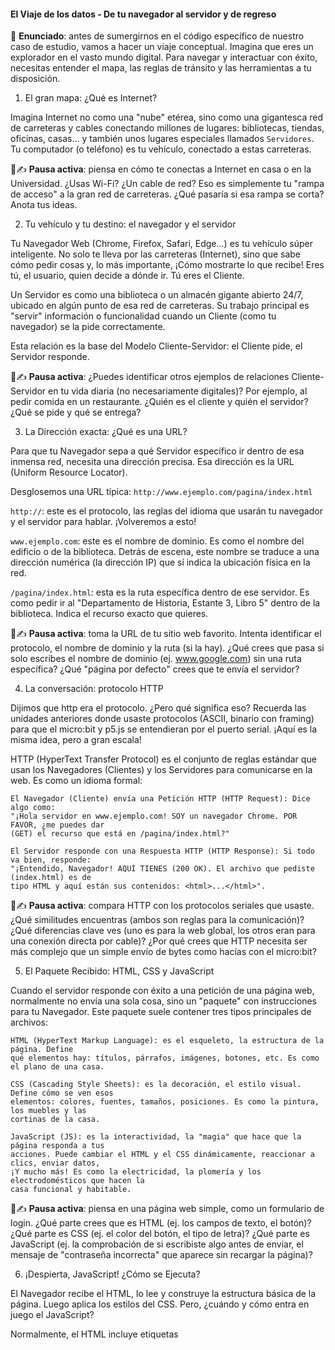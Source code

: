 #### El Viaje de los datos - De tu navegador al servidor y de regreso

🎯 **Enunciado**: antes de sumergirnos en el código específico de nuestro caso de estudio, 
vamos a hacer un viaje conceptual. Imagina que eres un explorador en el vasto mundo digital. 
Para navegar y interactuar con éxito, necesitas entender el mapa, las reglas de tránsito y 
las herramientas a tu disposición.

1. El gran mapa: ¿Qué es Internet?

Imagina Internet no como una "nube" etérea, sino como una gigantesca red de carreteras y cables 
conectando millones de lugares: bibliotecas, tiendas, oficinas, casas... y también unos lugares 
especiales llamados ``Servidores``. Tu computador (o teléfono) es tu vehículo, conectado a 
estas carreteras.

🧐✍️ **Pausa activa**: piensa en cómo te conectas a Internet en casa o en la Universidad. 
¿Usas Wi-Fi? ¿Un cable de red? Eso es simplemente tu "rampa de acceso" a la gran red de 
carreteras. ¿Qué pasaría si esa rampa se corta? Anota tus ideas.

2. Tu vehículo y tu destino: el navegador y el servidor

Tu Navegador Web (Chrome, Firefox, Safari, Edge...) es tu vehículo súper inteligente. No 
solo te lleva por las carreteras (Internet), sino que sabe cómo pedir cosas y, lo más 
importante, ¡Cómo mostrarte lo que recibe! Eres tú, el usuario, quien decide a 
dónde ir. Tú eres el Cliente.

Un Servidor es como una biblioteca o un almacén gigante abierto 24/7, ubicado en algún 
punto de esa red de carreteras. Su trabajo principal es "servir" información o funcionalidad 
cuando un Cliente (como tu navegador) se la pide correctamente.

Esta relación es la base del Modelo Cliente-Servidor: el Cliente pide, el Servidor responde.

🧐✍️ **Pausa activa**: ¿Puedes identificar otros ejemplos de relaciones Cliente-Servidor en 
tu vida diaria (no necesariamente digitales)? Por ejemplo, al pedir comida en un restaurante. 
¿Quién es el cliente y quién el servidor? ¿Qué se pide y qué se entrega?

3. La Dirección exacta: ¿Qué es una URL?

Para que tu Navegador sepa a qué Servidor específico ir dentro de esa inmensa red, necesita 
una dirección precisa. Esa dirección es la URL (Uniform Resource Locator). 

Desglosemos una URL típica: ``http://www.ejemplo.com/pagina/index.html``

``http://``: este es el protocolo, las reglas del idioma que usarán tu navegador y el servidor 
para hablar. ¡Volveremos a esto!

``www.ejemplo.com``: este es el nombre de dominio. Es como el nombre del edificio o de la biblioteca. 
Detrás de escena, este nombre se traduce a una dirección numérica (la dirección IP) que sí indica 
la ubicación física en la red.

``/pagina/index.html``: esta es la ruta específica dentro de ese servidor. Es como pedir ir al 
"Departamento de Historia, Estante 3, Libro 5" dentro de la biblioteca. Indica el recurso 
exacto que quieres.

🧐✍️ **Pausa activa**: toma la URL de tu sitio web favorito. Intenta identificar el protocolo, 
el nombre de dominio y la ruta (si la hay). ¿Qué crees que pasa si solo escribes el nombre de 
dominio (ej. www.google.com) sin una ruta específica? ¿Qué "página por defecto" crees que 
te envía el servidor?

4. La conversación: protocolo HTTP

Dijimos que http era el protocolo. ¿Pero qué significa eso? Recuerda las unidades anteriores 
donde usaste protocolos (ASCII, binario con framing) para que el micro:bit y p5.js se entendieran 
por el puerto serial. ¡Aquí es la misma idea, pero a gran escala!

HTTP (HyperText Transfer Protocol) es el conjunto de reglas estándar que usan los Navegadores 
(Clientes) y los Servidores para comunicarse en la web. Es como un idioma formal:

    El Navegador (Cliente) envía una Petición HTTP (HTTP Request): Dice algo como: 
    "¡Hola servidor en www.ejemplo.com! SOY un navegador Chrome. POR FAVOR, ¿me puedes dar 
    (GET) el recurso que está en /pagina/index.html?"

    El Servidor responde con una Respuesta HTTP (HTTP Response): Si todo va bien, responde: 
    "¡Entendido, Navegador! AQUÍ TIENES (200 OK). El archivo que pediste (index.html) es de 
    tipo HTML y aquí están sus contenidos: <html>...</html>".

🧐✍️ **Pausa activa**: compara HTTP con los protocolos seriales que usaste. ¿Qué similitudes 
encuentras (ambos son reglas para la comunicación)? ¿Qué diferencias clave ves (uno es para 
la web global, los otros eran para una conexión directa por cable)? ¿Por qué crees que HTTP 
necesita ser más complejo que un simple envío de bytes como hacías con el micro:bit?

5. El Paquete Recibido: HTML, CSS y JavaScript

Cuando el servidor responde con éxito a una petición de una página web, normalmente no 
envía una sola cosa, sino un "paquete" con instrucciones para tu Navegador. Este paquete 
suele contener tres tipos principales de archivos:

    HTML (HyperText Markup Language): es el esqueleto, la estructura de la página. Define 
    qué elementos hay: títulos, párrafos, imágenes, botones, etc. Es como el plano de una casa.

    CSS (Cascading Style Sheets): es la decoración, el estilo visual. Define cómo se ven esos 
    elementos: colores, fuentes, tamaños, posiciones. Es como la pintura, los muebles y las 
    cortinas de la casa.

    JavaScript (JS): es la interactividad, la "magia" que hace que la página responda a tus 
    acciones. Puede cambiar el HTML y el CSS dinámicamente, reaccionar a clics, enviar datos, 
    ¡Y mucho más! Es como la electricidad, la plomería y los electrodomésticos que hacen la 
    casa funcional y habitable.

🧐✍️ **Pausa activa**: piensa en una página web simple, como un formulario de login. 
¿Qué parte crees que es HTML (ej. los campos de texto, el botón)? ¿Qué parte es CSS 
(ej. el color del botón, el tipo de letra)? ¿Qué parte es JavaScript (ej. la 
comprobación de si escribiste algo antes de enviar, el mensaje de "contraseña 
incorrecta" que aparece sin recargar la página)?

6. ¡Despierta, JavaScript! ¿Cómo se Ejecuta?

El Navegador recibe el HTML, lo lee y construye la estructura básica de la página. Luego 
aplica los estilos del CSS. Pero, ¿cuándo y cómo entra en juego el JavaScript?

Normalmente, el HTML incluye etiquetas <script> que le dicen al navegador: 
``"Oye, aquí hay código JavaScript, por favor, ejecútalo"``. Esto puede pasar:

    Mientras se carga la página: si el <script> está en medio del HTML, el navegador pausa 
    la construcción, ejecuta el JS y luego sigue.

    Después de cargar el HTML: a menudo, los scripts se colocan al final del <body> o se 
    marcan con atributos como defer o async para que se ejecuten después de que la estructura 
    principal (el DOM - Document Object Model) esté lista. ¡Esto es importante para que el 
    JS pueda encontrar y manipular los elementos HTML!

Una vez que el JS está "vivo", no se ejecuta necesariamente de arriba abajo y termina 
(como un script simple). En la web, el JS a menudo funciona de forma dirigida por eventos.

7. El Modelo de ejecución: imperativo vs. declarativo/Eventos

Has estado usando p5.js. Recuerda las funciones setup() (se ejecuta una vez) y draw() 
(se ejecuta en bucle constante, ~60 veces por segundo). Este es un modelo bastante 
imperativo: tú le dices al programa qué hacer paso a paso, y draw() repite esos 
pasos continuamente.

El JavaScript que veremos en el caso de estudio (y en mucha programación web moderna) es 
más declarativo y basado en eventos. En lugar de un bucle draw() constante, 
defines funciones y luego le dices al navegador:

    "CUANDO el usuario haga clic en este botón, ENTONCES ejecuta esta función".

    "CUANDO llegue un mensaje del servidor con el nombre 'getdata', ENTONCES ejecuta esta otra función".

    "CUANDO la ventana cambie de tamaño, ENTONCES ejecuta aquella función".

El código no se ejecuta en un bucle predecible, sino que reacciona a eventos que ocurren. 
El navegador se encarga de detectar esos eventos y llamar a las funciones que tú registraste 
("event listeners" o "manejadores de eventos", "los oyentes").

🧐✍️ **Pausa activa**: compara el bucle draw() de p5.js con este modelo de "esperar a 
que algo pase y reaccionar". ¿Qué ventajas crees que tiene el modelo basado en eventos 
para una interfaz de usuario web? ¿Sería eficiente tener un bucle draw() redibujando 
toda la página 60 veces por segundo si nada ha cambiado?

8. El mago detrás del telón: ¿Qué es Node.js?

Hasta ahora, JavaScript vivía solo dentro de tu Navegador. Node.js fue una idea 
revolucionaria: ¿Y si pudiéramos tomar el motor de JavaScript súper rápido de 
Google Chrome (llamado V8) y usarlo fuera del navegador, directamente en un Servidor?

¡Eso es Node.js! Permite a los desarrolladores escribir el código del lado del servidor 
usando JavaScript, el mismo lenguaje que ya usan en el lado del cliente (navegador). 
En nuestro caso de estudio, server.js es un script de Node.js que:

    Crea un servidor HTTP (como la biblioteca).

    Escucha peticiones de los navegadores (como la tuya pidiendo /page1).

    Envía los archivos HTML, CSS y JS necesarios.

    Y además, maneja la comunicación en tiempo real (¡siguiente punto!).

🧐✍️ **Pausa activa**: ¿Por qué crees que podría ser útil usar JavaScript tanto en 
el cliente (navegador) como en el servidor? ¿Se te ocurre alguna ventaja para 
los desarrolladores?

9. La Línea directa: WebSockets y Socket.IO

El modelo HTTP normal de Petición/Respuesta es como enviar cartas: pides algo, 
esperas, recibes una respuesta. Funciona bien para pedir páginas web, pero 
¿Qué pasa si quieres comunicación instantánea, como un chat o ver la posición del 
cursor de otra persona en tiempo real? Enviar una "carta" (HTTP Request) cada 
décima de segundo sería muy ineficiente.

Aquí entran los WebSockets. Son como establecer una línea telefónica directa y 
permanente entre el Navegador (Cliente) y el Servidor una vez que la conexión 
inicial se ha hecho. Una vez abierta, ambos pueden enviarse mensajes 
instantáneamente sin necesidad de nuevas peticiones HTTP formales.

Socket.IO es una librería (tanto para Node.js en el servidor como para JavaScript 
en el navegador) que hace que usar WebSockets (y otras técnicas de respaldo si WebSockets 
no está disponible) sea mucho más fácil. Nos da funciones simples como socket.on(...) 
(para escuchar mensajes) y socket.emit(...) (para enviar mensajes) sobre esa conexión 
persistente. ¡Es la herramienta clave que usa nuestro caso de estudio para la 
comunicación en tiempo real!

🧐✍️ **Pausa activa** final: resume con tus propias palabras la diferencia entre una 
comunicación HTTP tradicional y una comunicación usando WebSockets/Socket.IO. 
¿En qué tipo de aplicaciones has visto o podrías imaginar que se usa esta 
comunicación en tiempo real?

📤 **Entrega** : reporta en tu bitácora todos los puntos de pausa activa que te dejé (🧐✍️). La idea 
de estas pausas no es más que trabajes el material de manera activa y no simplemente seas un 
lector pasivo.
